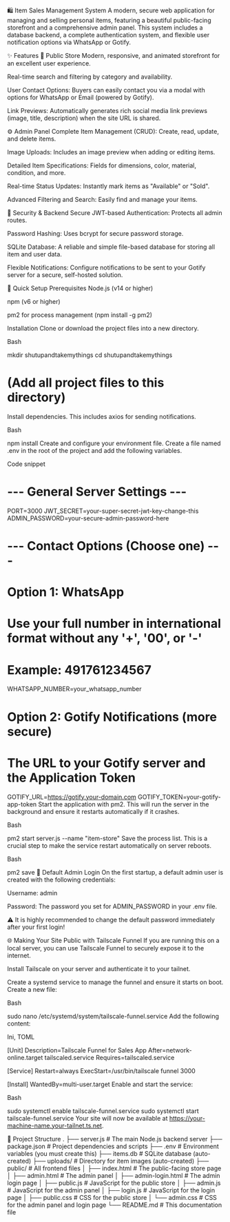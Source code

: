 🛍️ Item Sales Management System
A modern, secure web application for managing and selling personal items, featuring a beautiful public-facing storefront and a comprehensive admin panel. This system includes a database backend, a complete authentication system, and flexible user notification options via WhatsApp or Gotify.

✨ Features
🏪 Public Store
Modern, responsive, and animated storefront for an excellent user experience.

Real-time search and filtering by category and availability.

User Contact Options: Buyers can easily contact you via a modal with options for WhatsApp or Email (powered by Gotify).

Link Previews: Automatically generates rich social media link previews (image, title, description) when the site URL is shared.

⚙️ Admin Panel
Complete Item Management (CRUD): Create, read, update, and delete items.

Image Uploads: Includes an image preview when adding or editing items.

Detailed Item Specifications: Fields for dimensions, color, material, condition, and more.

Real-time Status Updates: Instantly mark items as "Available" or "Sold".

Advanced Filtering and Search: Easily find and manage your items.

🔐 Security & Backend
Secure JWT-based Authentication: Protects all admin routes.

Password Hashing: Uses bcrypt for secure password storage.

SQLite Database: A reliable and simple file-based database for storing all item and user data.

Flexible Notifications: Configure notifications to be sent to your Gotify server for a secure, self-hosted solution.

🚀 Quick Setup
Prerequisites
Node.js (v14 or higher)

npm (v6 or higher)

pm2 for process management (npm install -g pm2)

Installation
Clone or download the project files into a new directory.

Bash

mkdir shutupandtakemythings
cd shutupandtakemythings
# (Add all project files to this directory)
Install dependencies. This includes axios for sending notifications.

Bash

npm install
Create and configure your environment file.
Create a file named .env in the root of the project and add the following variables.

Code snippet

# --- General Server Settings ---
PORT=3000
JWT_SECRET=your-super-secret-jwt-key-change-this
ADMIN_PASSWORD=your-secure-admin-password-here

# --- Contact Options (Choose one) ---

# Option 1: WhatsApp
# Use your full number in international format without any '+', '00', or '-'
# Example: 491761234567
WHATSAPP_NUMBER=your_whatsapp_number

# Option 2: Gotify Notifications (more secure)
# The URL to your Gotify server and the Application Token
GOTIFY_URL=https://gotify.your-domain.com
GOTIFY_TOKEN=your-gotify-app-token
Start the application with pm2. This will run the server in the background and ensure it restarts automatically if it crashes.

Bash

pm2 start server.js --name "item-store"
Save the process list. This is a crucial step to make the service restart automatically on server reboots.

Bash

pm2 save
🔑 Default Admin Login
On the first startup, a default admin user is created with the following credentials:

Username: admin

Password: The password you set for ADMIN_PASSWORD in your .env file.

⚠️ It is highly recommended to change the default password immediately after your first login!

🌐 Making Your Site Public with Tailscale Funnel
If you are running this on a local server, you can use Tailscale Funnel to securely expose it to the internet.

Install Tailscale on your server and authenticate it to your tailnet.

Create a systemd service to manage the funnel and ensure it starts on boot.
Create a new file:

Bash

sudo nano /etc/systemd/system/tailscale-funnel.service
Add the following content:

Ini, TOML

[Unit]
Description=Tailscale Funnel for Sales App
After=network-online.target tailscaled.service
Requires=tailscaled.service

[Service]
Restart=always
ExecStart=/usr/bin/tailscale funnel 3000

[Install]
WantedBy=multi-user.target
Enable and start the service:

Bash

sudo systemctl enable tailscale-funnel.service
sudo systemctl start tailscale-funnel.service
Your site will now be available at https://your-machine-name.your-tailnet.ts.net.

📁 Project Structure
.
├── server.js              # The main Node.js backend server
├── package.json           # Project dependencies and scripts
├── .env                   # Environment variables (you must create this)
├── items.db               # SQLite database (auto-created)
├── uploads/               # Directory for item images (auto-created)
├── public/                # All frontend files
│   ├── index.html         # The public-facing store page
│   ├── admin.html         # The admin panel
│   ├── admin-login.html   # The admin login page
│   ├── public.js          # JavaScript for the public store
│   ├── admin.js           # JavaScript for the admin panel
│   ├── login.js           # JavaScript for the login page
│   ├── public.css         # CSS for the public store
│   └── admin.css          # CSS for the admin panel and login page
└── README.md              # This documentation file